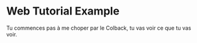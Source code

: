 # Web Tutorial Example

Tu commences pas à me choper par le Colback, tu vas voir ce que tu vas voir.